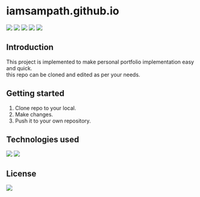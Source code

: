 # iamsampath.github.io

![](https://img.shields.io/badge/version-0.0.1-informative)
![](https://img.shields.io/w3c-validation/html?targetUrl=https%3A%2F%2Fiamsampath.github.io)
![](https://img.shields.io/maintenance/yes/2021)
![](https://img.shields.io/github/issues-raw/iamSampath/iamsampath.github.io)
![](https://img.shields.io/github/last-commit/iamSampath/iamsampath.github.io)
## Introduction
<p>This project is implemented to make personal portfolio implementation easy and quick.<br>
this repo can be cloned and edited as per your needs.
</p>

## Getting started

1. Clone repo to your local.
2. Make changes.
3. Push it to your own repository.

## Technologies used
![](https://img.shields.io/badge/bootstrap-v5.1.2-informational) 
![](https://img.shields.io/badge/html-HTML5-informational)

## License
![](https://img.shields.io/github/license/iamSampath/iamSampath.github.io) 










